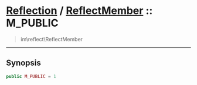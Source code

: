 # [Reflection](reflect.md) / [ReflectMember](reflect-ReflectMember.md) :: M_PUBLIC
 > im\reflect\ReflectMember
____

## Synopsis
```php
public M_PUBLIC = 1
```

